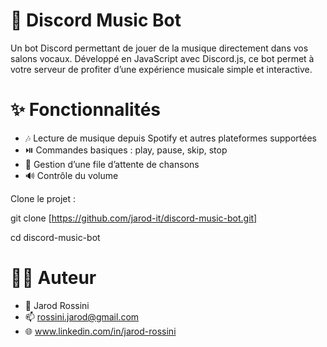 # 🎵 Discord Music Bot

Un bot Discord permettant de jouer de la musique directement dans vos salons vocaux.
Développé en JavaScript avec Discord.js, ce bot permet à votre serveur de profiter d’une expérience musicale simple et interactive.

# ✨ Fonctionnalités

- 🎶 Lecture de musique depuis Spotify et autres plateformes supportées
- ⏯️ Commandes basiques : play, pause, skip, stop
- 📜 Gestion d’une file d’attente de chansons
- 🔊 Contrôle du volume

Clone le projet :

git clone [https://github.com/jarod-it/discord-music-bot.git]

cd discord-music-bot

# 🧑‍💻 Auteur

- 👤 Jarod Rossini
- 📫 rossini.jarod@gmail.com
- 🌐 www.linkedin.com/in/jarod-rossini
